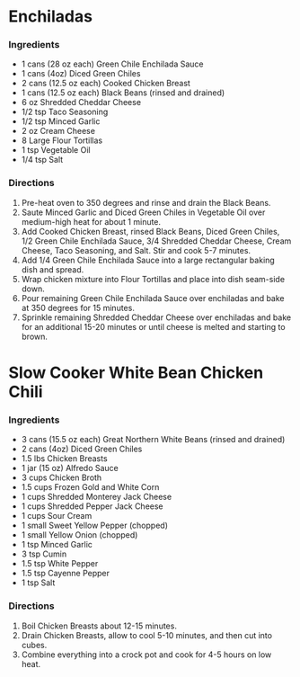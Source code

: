 # Enchiladas

### Ingredients

- 1 cans (28 oz each) Green Chile Enchilada Sauce
- 1 cans (4oz) Diced Green Chiles
- 2 cans (12.5 oz each) Cooked Chicken Breast
- 1 cans (12.5 oz each) Black Beans (rinsed and drained)
- 6 oz Shredded Cheddar Cheese
- 1/2 tsp Taco Seasoning
- 1/2 tsp Minced Garlic
- 2 oz Cream Cheese
- 8 Large Flour Tortillas
- 1 tsp Vegetable Oil
- 1/4 tsp Salt

### Directions

1. Pre-heat oven to 350 degrees and rinse and drain the Black Beans.
2. Saute Minced Garlic and Diced Green Chiles in Vegetable Oil over medium-high heat for about 1 minute.
3. Add Cooked Chicken Breast, rinsed Black Beans, Diced Green Chiles, 1/2 Green Chile Enchilada Sauce, 3/4 Shredded Cheddar Cheese, Cream Cheese, Taco Seasoning, and Salt. Stir and cook 5-7 minutes.
4. Add 1/4 Green Chile Enchilada Sauce into a large rectangular baking dish and spread.
6. Wrap chicken mixture into Flour Tortillas and place into dish seam-side down.
7. Pour remaining Green Chile Enchilada Sauce over enchiladas and bake at 350 degrees for 15 minutes.
8. Sprinkle remaining Shredded Cheddar Cheese over enchiladas and bake for an additional 15-20 minutes or until cheese is melted and starting to brown.

# Slow Cooker White Bean Chicken Chili

### Ingredients

- 3 cans (15.5 oz each) Great Northern White Beans (rinsed and drained)
- 2 cans (4oz) Diced Green Chiles
- 1.5 lbs Chicken Breasts
- 1 jar (15 oz) Alfredo Sauce
- 3 cups Chicken Broth
- 1.5 cups Frozen Gold and White Corn
- 1 cups Shredded Monterey Jack Cheese
- 1 cups Shredded Pepper Jack Cheese
- 1 cups Sour Cream
- 1 small Sweet Yellow Pepper (chopped)
- 1 small Yellow Onion (chopped)
- 1 tsp Minced Garlic
- 3 tsp Cumin
- 1.5 tsp White Pepper
- 1.5 tsp Cayenne Pepper
- 1 tsp Salt

### Directions

1. Boil Chicken Breasts about 12-15 minutes.
2. Drain Chicken Breasts, allow to cool 5-10 minutes, and then cut into cubes.
3. Combine everything into a crock pot and cook for 4-5 hours on low heat.
